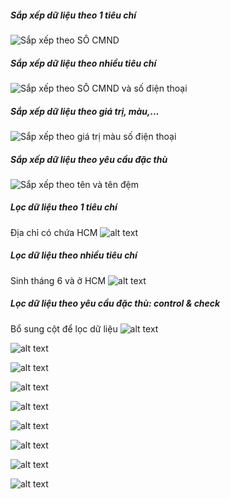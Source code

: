  

<!-- #### Sắp xếp dữ liệu -->

##### Sắp xếp dữ liệu theo 1 tiêu chí

![Sắp xếp theo SỐ CMND](HuongDan/0.png)

##### Sắp xếp dữ liệu theo nhiều tiêu chí

![Sắp xếp theo SỐ CMND và số điện thoại](HuongDan/1.png)

##### Sắp xếp dữ liệu theo giá trị, màu,…

![Sắp xếp theo giá trị màu số điện thoại](HuongDan/2.png)

##### Sắp xếp dữ liệu theo yêu cầu đặc thù

![Sắp xếp theo tên và tên đệm](HuongDan/3.png)

<!-- #### Lọc dữ liệu -->

##### Lọc dữ liệu theo 1 tiêu chí

Địa chỉ có chứa HCM
![alt text](HuongDan/4.png)

##### Lọc dữ liệu theo nhiều tiêu chí

Sinh tháng 6 và ở HCM
![alt text](HuongDan/5.png)

##### Lọc dữ liệu theo yêu cầu đặc thù: control & check

Bổ sung cột để lọc dữ liệu
![alt text](HuongDan/6.png)

<!-- ### Thực hành -->

<!-- "Bỏ vùng trộn (merge) -->
![alt text](ThucHanh/image.png)
<!-- Đóng băng tiêu đề dữ liệu" -->
![alt text](ThucHanh/image-1.png)
<!-- Sắp xếp dữ liệu theo họ tên -->
![alt text](ThucHanh/image-2.png)

<!-- Lọc danh sách nhân viên: -->
<!-- - Nhân viên bộ phận kho -->
![alt text](ThucHanh/image-3.png)
<!-- - Nhân viên có mức lương từ 8 dến 10 triệu -->
![alt text](ThucHanh/image-4.png)
<!-- - Nhân viên chưa có thông tin CMND -->
![alt text](ThucHanh/image-5.png)
<!-- - Nhân viên các xác minh lại hộ khẩu (bôi màu vàng hoặc không có thông tin hộ khẩu) -->
![alt text](ThucHanh/image-6.png)
<!-- - Nhân viên bộ phận kho có hộ khẩu tại Hà Nội để lên lịch trực tết -->
![alt text](ThucHanh/image-7.png)